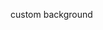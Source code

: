 custom background

<div className="absolute inset-0 bg-[linear-gradient(to_right,#4f4f4f2e_1px,transparent_1px),linear-gradient(to_bottom,#4f4f4f2e_1px,transparent_1px)] bg-[size:14px_24px]" />
<div className="absolute top-0 -left-4 size-96 bg-pink-500 opacity-20 blur-[100px]" />
<div className="absolute bottom-0 -right-4 size-96 bg-cyan-500 opacity-20 blur-[100px]" />
